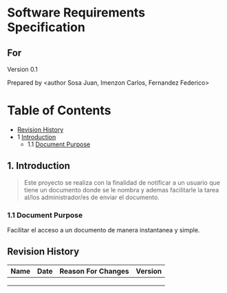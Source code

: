 # Software Requirements Specification
## For <notifications>

Version 0.1

Prepared by <author Sosa Juan, Imenzon Carlos, Fernandez Federico>

<organization>  
	
<date created> 

Table of Contents
=================
* [Revision History](#revision-history)
* 1 [Introduction](#1-introduction)
  * 1.1 [Document Purpose](#11-document-purpose)







## 1. Introduction
>Este proyecto se realiza con la finalidad de notificar a un usuario que tiene un documento donde se le nombra y
ademas facilitarle la tarea al/los administrador/es de enviar el documento.

### 1.1 Document Purpose
Facilitar el acceso a un documento de manera instantanea y simple.



## Revision History
| Name | Date    | Reason For Changes  | Version   |
| ---- | ------- | ------------------- | --------- |
|      |         |                     |           |
|      |         |                     |           |
|      |         |                     |           |